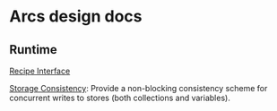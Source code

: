 # Arcs design docs

## Runtime

[Recipe Interface](https://docs.google.com/document/d/16KdQZ7YZYD8sbtnfkztaJPIDAVQWpe0GMg_3jKUaROM/edit#)

[Storage Consistency](https://docs.google.com/document/d/13jQQs8RPL3EZr6Uxus7iB5YRvoOS-iQeX0C9WdAlJfQ/edit#): Provide a non-blocking consistency scheme for concurrent writes to stores (both collections and variables).
